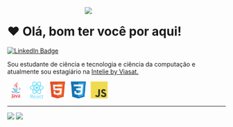 <img src = "banner.gif" width = "325px" align = "right">

# ❤ Olá, bom ter você por aqui!
  <div id="badges">
  <a href = "https://www.linkedin.com/in/lucasflorindosouza/">
    <img src="https://img.shields.io/badge/LinkedIn-blue?style=for-the-badge&logo=linkedin&logoColor=white" alt="LinkedIn Badge"/>
  </a>
</div>

Sou estudante de ciência e tecnologia e ciência da computação e atualmente sou estagiário na [Intelie by Viasat.](https://www.linkedin.com/company/intelie/mycompany/verification/)

<div>
  <img src="https://github.com/devicons/devicon/blob/master/icons/java/java-original-wordmark.svg" title="Java" alt="Java" width="40" height="40"/>&nbsp;
  <img src="https://github.com/devicons/devicon/blob/master/icons/react/react-original-wordmark.svg" title="React" alt="React" width="40" height="40"/>&nbsp;
  <img src="https://github.com/devicons/devicon/blob/master/icons/html5/html5-original.svg" title="HTML5" alt="HTML" width="40" height="40"/>&nbsp;
  <img src="https://github.com/devicons/devicon/blob/master/icons/css3/css3-original.svg" title="Css" alt="Css" width="40" height="40"/>&nbsp;
  <img src="https://github.com/devicons/devicon/blob/master/icons/javascript/javascript-original.svg" title="JavaScript" alt="JavaScript" width="40" height="40"/>&nbsp;  

</div>

---


<div align = "left">
<img height = "200em" src="https://github-readme-stats.vercel.app/api/top-langs/?username=lucasfloza&show_icons=true&theme=bear&count_private=true"/>
<img height = "200em" src="https://github-readme-stats.vercel.app/api?username=lucasfloza&show_icons=true&show_icons=true&theme=bear&count_private=true" />
</div>
